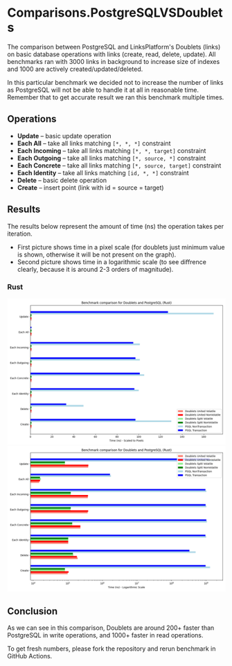 # Comparisons.PostgreSQLVSDoublets

The comparison between PostgreSQL and LinksPlatform's Doublets (links) on basic database operations with links (create, read, delete, update).
All benchmarks ran with 3000 links in background to increase size of indexes and 1000 are actively created/updated/deleted.

In this particular benchmark we decided not to increase the number of links as PostgreSQL will not be able to handle it at all in reasonable time. Remember that to get accurate result we ran this benchmark multiple times.

## Operations
- **Update** – basic update operation
- **Each All** – take all links matching `[*, *, *]` constraint
- **Each Incoming** – take all links matching `[*, *, target]` constraint
- **Each Outgoing** – take all links matching `[*, source, *]` constraint
- **Each Concrete** – take all links matching `[*, source, target]` constraint
- **Each Identity** – take all links matching `[id, *, *]` constraint
- **Delete** – basic delete operation
- **Create** – insert point (link with id = source = target)

## Results
The results below represent the amount of time (ns) the operation takes per iteration.
- First picture shows time in a pixel scale (for doublets just minimum value is shown, otherwise it will be not present on the graph).
- Second picture shows time in a logarithmic scale (to see diffrence clearly, because it is around 2-3 orders of magnitude).

### Rust
![Image of Rust benchmark (pixel scale)](https://github.com/linksplatform/Comparisons.PostgreSQLVSDoublets/blob/gh-pages/Docs/bench_rust.png?raw=true)
![Image of Rust benchmark (log scale)](https://github.com/linksplatform/Comparisons.PostgreSQLVSDoublets/blob/gh-pages/Docs/bench_rust_log_scale.png?raw=true)

## Conclusion

As we can see in this comparison, Doublets are around 200+ faster than PostgreSQL in write operations, and 1000+ faster in read operations.

To get fresh numbers, please fork the repository and rerun benchmark in GitHub Actions.
